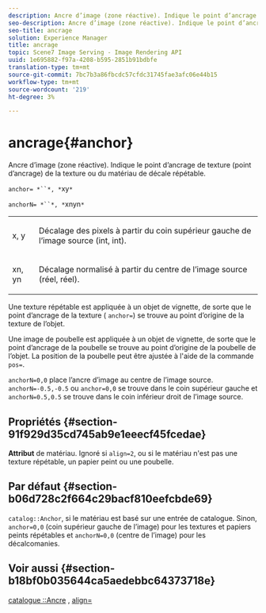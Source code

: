 ```yaml
---
description: Ancre d’image (zone réactive). Indique le point d’ancrage de texture (point d’ancrage) de la texture ou du matériau de décale répétable.
seo-description: Ancre d’image (zone réactive). Indique le point d’ancrage de texture (point d’ancrage) de la texture ou du matériau de décale répétable.
seo-title: ancrage
solution: Experience Manager
title: ancrage
topic: Scene7 Image Serving - Image Rendering API
uuid: 1e695882-f97a-4208-b595-2851b91bdbfe
translation-type: tm+mt
source-git-commit: 7bc7b3a86fbcdc57cfdc31745fae3afc06e44b15
workflow-type: tm+mt
source-wordcount: '219'
ht-degree: 3%

---
```



# ancrage{#anchor}

Ancre d’image (zone réactive). Indique le point d’ancrage de texture (point d’ancrage) de la texture ou du matériau de décale répétable.

`anchor= *``*, *`xy`*`

`anchorN= *``*, *`xnyn`*`

<table id="simpletable_1D8E91D8424A424787C4D20C9B040115"> 
 <tr class="strow"> 
  <td class="stentry"> <p><span class="varname"> x</span>,  <span class="varname"> y</span> </p></td> 
  <td class="stentry"> <p>Décalage des pixels à partir du coin supérieur gauche de l’image source (int, int). </p></td> 
 </tr> 
 <tr class="strow"> 
  <td class="stentry"> <p><span class="varname"> xn</span>,  <span class="varname"> yn</span> </p></td> 
  <td class="stentry"> <p>Décalage normalisé à partir du centre de l’image source (réel, réel). </p></td> 
 </tr> 
</table>

Une texture répétable est appliquée à un objet de vignette, de sorte que le point d’ancrage de la texture ( `anchor=`) se trouve au point d’origine de la texture de l’objet.

Une image de poubelle est appliquée à un objet de vignette, de sorte que le point d’ancrage de la poubelle se trouve au point d’origine de la poubelle de l’objet. La position de la poubelle peut être ajustée à l&#39;aide de la commande `pos=`.

`anchorN=0,0` place l’ancre d’image au centre de l’image source. `anchorN=-0.5,-0.5` ou  `anchor=0,0` se trouve dans le coin supérieur gauche et  `anchorN=0.5,0.5` se trouve dans le coin inférieur droit de l’image source.

## Propriétés {#section-91f929d35cd745ab9e1eeecf45fcedae}

**Attribut** de matériau. Ignoré si `align=2`, ou si le matériau n&#39;est pas une texture répétable, un papier peint ou une poubelle.

## Par défaut {#section-b06d728c2f664c29bacf810eefcbde69}

`catalog::Anchor`, si le matériau est basé sur une entrée de catalogue. Sinon, `anchor=0,0` (coin supérieur gauche de l’image) pour les textures et papiers peints répétables et `anchorN=0,0` (centre de l’image) pour les décalcomanies.

## Voir aussi {#section-b18bf0b035644ca5aedebbc64373718e}

[catalogue ::Ancre](../../../../../ir-api/material-cat/image-rendering-api-ref/c-ir-material-catalog/c-ir-material-data-reference/r-ir-cat-anchor.md#reference-d9b1d49db1fc440686f64b84453297ab) ,  [align=](../../../../../ir-api/http-protocol/image-rendering-api-ref/c-ir-http-protocol-ref/c-ir-http-protocol-command-reference/r-ir-align.md#reference-4d63baa522ce42f9b15167ba34c5c6a7)
